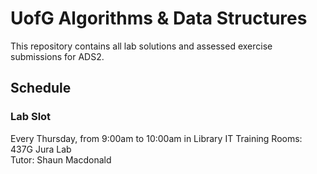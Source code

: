 # UofG Algorithms & Data Structures
This repository contains all lab solutions and assessed exercise submissions for ADS2.

## Schedule
### Lab Slot
Every Thursday, from 9:00am to 10:00am in Library IT Training Rooms: 437G Jura Lab <br />
Tutor: Shaun Macdonald